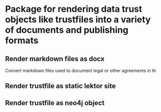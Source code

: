 # Package for rendering data trust objects like trustfiles into a variety of documents and publishing formats

## Render markdown files as docx

Convert markdown files used to document legal or other agreements in th

## Render trustfile as static lektor site

## Render trustfile as neo4j object